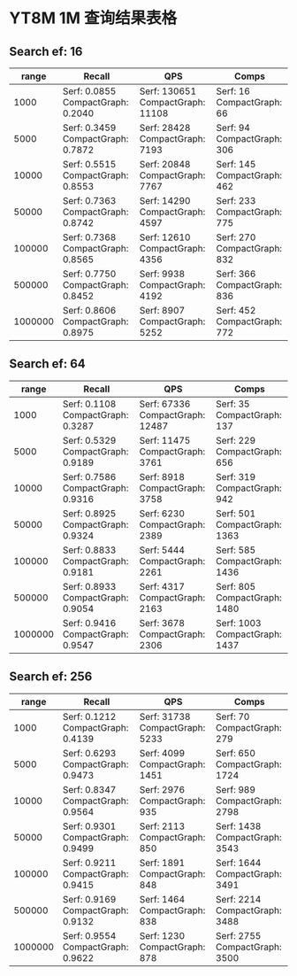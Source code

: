 # YT8M 1M 查询结果表格

## Search ef: 16

| range     | Recall          | QPS           | Comps         |
|-----------|-----------------|---------------|---------------|
| 1000      | Serf: 0.0855<br>CompactGraph: 0.2040 | Serf: 130651<br>CompactGraph: 11108 | Serf: 16<br>CompactGraph: 66 |
| 5000      | Serf: 0.3459<br>CompactGraph: 0.7872 | Serf: 28428<br>CompactGraph: 7193 | Serf: 94<br>CompactGraph: 306 |
| 10000     | Serf: 0.5515<br>CompactGraph: 0.8553 | Serf: 20848<br>CompactGraph: 7767 | Serf: 145<br>CompactGraph: 462 |
| 50000     | Serf: 0.7363<br>CompactGraph: 0.8742 | Serf: 14290<br>CompactGraph: 4597 | Serf: 233<br>CompactGraph: 775 |
| 100000    | Serf: 0.7368<br>CompactGraph: 0.8565 | Serf: 12610<br>CompactGraph: 4356 | Serf: 270<br>CompactGraph: 832 |
| 500000    | Serf: 0.7750<br>CompactGraph: 0.8452 | Serf: 9938<br>CompactGraph: 4192 | Serf: 366<br>CompactGraph: 836 |
| 1000000   | Serf: 0.8606<br>CompactGraph: 0.8975 | Serf: 8907<br>CompactGraph: 5252 | Serf: 452<br>CompactGraph: 772 |

## Search ef: 64

| range     | Recall          | QPS           | Comps         |
|-----------|-----------------|---------------|---------------|
| 1000      | Serf: 0.1108<br>CompactGraph: 0.3287 | Serf: 67336<br>CompactGraph: 12487 | Serf: 35<br>CompactGraph: 137 |
| 5000      | Serf: 0.5329<br>CompactGraph: 0.9189 | Serf: 11475<br>CompactGraph: 3761 | Serf: 229<br>CompactGraph: 656 |
| 10000     | Serf: 0.7586<br>CompactGraph: 0.9316 | Serf: 8918<br>CompactGraph: 3758 | Serf: 319<br>CompactGraph: 942 |
| 50000     | Serf: 0.8925<br>CompactGraph: 0.9324 | Serf: 6230<br>CompactGraph: 2389 | Serf: 501<br>CompactGraph: 1363 |
| 100000    | Serf: 0.8833<br>CompactGraph: 0.9181 | Serf: 5444<br>CompactGraph: 2261 | Serf: 585<br>CompactGraph: 1436 |
| 500000    | Serf: 0.8933<br>CompactGraph: 0.9054 | Serf: 4317<br>CompactGraph: 2163 | Serf: 805<br>CompactGraph: 1480 |
| 1000000   | Serf: 0.9416<br>CompactGraph: 0.9547 | Serf: 3678<br>CompactGraph: 2306 | Serf: 1003<br>CompactGraph: 1437 |

## Search ef: 256

| range     | Recall          | QPS           | Comps         |
|-----------|-----------------|---------------|---------------|
| 1000      | Serf: 0.1212<br>CompactGraph: 0.4139 | Serf: 31738<br>CompactGraph: 5233 | Serf: 70<br>CompactGraph: 279 |
| 5000      | Serf: 0.6293<br>CompactGraph: 0.9473 | Serf: 4099<br>CompactGraph: 1451 | Serf: 650<br>CompactGraph: 1724 |
| 10000     | Serf: 0.8347<br>CompactGraph: 0.9564 | Serf: 2976<br>CompactGraph: 935 | Serf: 989<br>CompactGraph: 2798 |
| 50000     | Serf: 0.9301<br>CompactGraph: 0.9499 | Serf: 2113<br>CompactGraph: 850 | Serf: 1438<br>CompactGraph: 3543 |
| 100000    | Serf: 0.9211<br>CompactGraph: 0.9415 | Serf: 1891<br>CompactGraph: 848 | Serf: 1644<br>CompactGraph: 3491 |
| 500000    | Serf: 0.9169<br>CompactGraph: 0.9132 | Serf: 1464<br>CompactGraph: 838 | Serf: 2214<br>CompactGraph: 3488 |
| 1000000   | Serf: 0.9554<br>CompactGraph: 0.9622 | Serf: 1230<br>CompactGraph: 878 | Serf: 2755<br>CompactGraph: 3500 |
